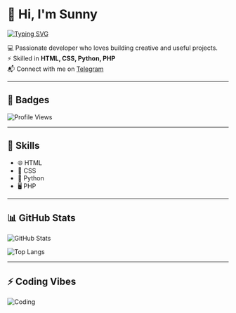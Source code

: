 
<!--
**sunnyptl95/sunnyptl95** is a ✨ _special_ ✨ repository because its `README.md` (this file) appears on your GitHub profile.

Here are some ideas to get you started:

- 🔭 I’m currently working on ...
- 🌱 I’m currently learning ...
- 👯 I’m looking to collaborate on ...
- 🤔 I’m looking for help with ...
- 💬 Ask me about ...
- 📫 How to reach me: ...
- 😄 Pronouns: ...
- ⚡ Fun fact: ...
-->
# 👋 Hi, I'm Sunny 

[![Typing SVG](https://readme-typing-svg.demolab.com?font=Fira+Code&weight=500&size=25&pause=1000&center=true&random=true&width=435&lines=SUNNY+PATEL;HTML+%7C+CSS+%7C+PYTHON+%7C+PHP+)](https://git.io/typing-svg)

💻 Passionate developer who loves building creative and useful projects.  
⚡ Skilled in **HTML, CSS, Python, PHP**  
📬 Connect with me on [Telegram](https://t.me/JUST_7D5)

---

## 🔗 Badges
![Profile Views](https://komarev.com/ghpvc/?username=sunnyptl95&label=Profile%20Views&color=blue&style=flat)  


---

## 🚀 Skills
- 🌐 HTML  
- 🎨 CSS  
- 🐍 Python  
- 🖥️ PHP  

---

## 📊 GitHub Stats
![GitHub Stats](https://github-readme-stats.vercel.app/api?username=sunnyptl95&show_icons=true&theme=radical)

![Top Langs](https://github-readme-stats.vercel.app/api/top-langs/?username=sunnyptl95&layout=compact&theme=radical)

---

## ⚡ Coding Vibes
![Coding](https://media.giphy.com/media/qgQUggAC3Pfv687qPC/giphy.gif)

